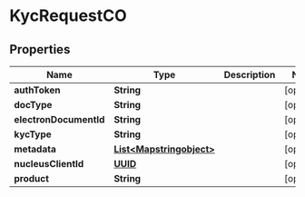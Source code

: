 
# KycRequestCO

## Properties
Name | Type | Description | Notes
------------ | ------------- | ------------- | -------------
**authToken** | **String** |  |  [optional]
**docType** | **String** |  |  [optional]
**electronDocumentId** | **String** |  |  [optional]
**kycType** | **String** |  |  [optional]
**metadata** | [**List&lt;Mapstringobject&gt;**](Mapstringobject.md) |  |  [optional]
**nucleusClientId** | [**UUID**](UUID.md) |  |  [optional]
**product** | **String** |  |  [optional]




